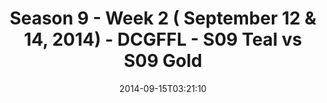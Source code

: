 ---
title: Season 9 - Week 2 ( September 12 & 14, 2014) - DCGFFL - S09 Teal vs S09 Gold
teams-score:
- team: _teams/s09-teal.md
  score: 40
- team: _teams/s09-gold.md
  score: 44
mvp: 'Teal: Chris Hobbs  /  Gold: Matt Pearce'
game-ball: N/A
sportsperson: ''
season: 9
week: 2
date: '2014-09-15T03:21:10'
pageid: season-9-week-2-4469-vs-4457
---
